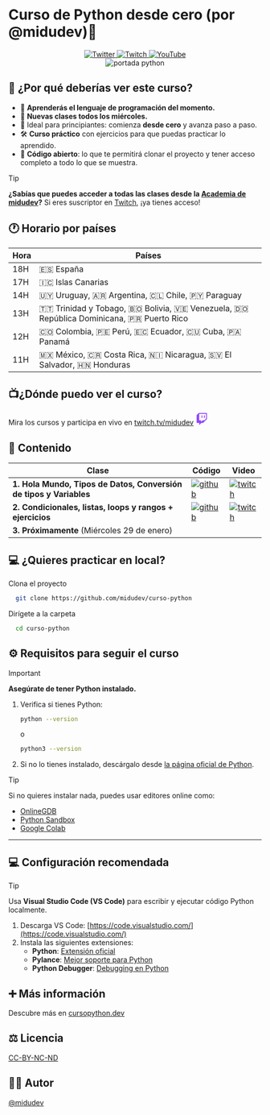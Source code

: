 # Curso de Python desde cero (por @midudev)🐍

<div align="center">
  <a href="https://x.com/midudev">
    <img src="https://img.shields.io/badge/twitter-1DA1F2?style=for-the-badge&logo=twitter&logoColor=white" alt="Twitter">
  </a>
  <a href="https://twitch.tv/midudev/">
    <img src="https://img.shields.io/badge/twitch-572364?style=for-the-badge&logo=twitch&logoColor=white" alt="Twitch">
  </a>
  <a href="https://www.youtube.com/@midudev">
    <img src="https://img.shields.io/badge/youtube-red?style=for-the-badge&logo=youtube&logoColor=white" alt="YouTube">
  </a>
</div>

<div align="center">
  <img src="https://github.com/user-attachments/assets/284de8a1-4cb2-4120-bbe4-227a71fd65c0" alt="portada python">
</div>

## 🤔 ¿Por qué deberías ver este curso?

- 🎯 **Aprenderás el lenguaje de programación del momento.**
- 📅 **Nuevas clases todos los miércoles.**
- 🚀 Ideal para principiantes: comienza **desde cero** y avanza paso a paso.
- 🛠️ **Curso práctico** con ejercicios para que puedas practicar lo aprendido.
- 📝 **Código abierto**: lo que te permitirá clonar el proyecto y tener acceso completo a todo lo que se muestra.
> [!TIP]
> **¿Sabías que puedes acceder a todas las clases desde la [Academia de midudev](https://midu.dev/)?** Si eres suscriptor en [Twitch](https://www.twitch.tv/midudev), ¡ya tienes acceso!

## 🕐 Horario por países

| Hora | Países                                   |
|------|------------------------------------------|
| 18H  | 🇪🇸 España                               |
| 17H  | 🇮🇨 Islas Canarias                       |
| 14H  | 🇺🇾 Uruguay, 🇦🇷 Argentina, 🇨🇱 Chile, 🇵🇾 Paraguay |
| 13H  | 🇹🇹 Trinidad y Tobago, 🇧🇴 Bolivia, 🇻🇪 Venezuela, 🇩🇴 República Dominicana, 🇵🇷 Puerto Rico |
| 12H  | 🇨🇴 Colombia, 🇵🇪 Perú, 🇪🇨 Ecuador, 🇨🇺 Cuba, 🇵🇦 Panamá |
| 11H  | 🇲🇽 México, 🇨🇷 Costa Rica, 🇳🇮 Nicaragua, 🇸🇻 El Salvador, 🇭🇳 Honduras |

## 📺¿Dónde puedo ver el curso? 
Mira los cursos y participa en vivo en
[twitch.tv/midudev](https://twitch.tv/midudev)
<svg xmlns="http://www.w3.org/2000/svg" viewBox="0 0 2400 2800" width="24" height="24">
  <path fill="#fff" d="M2200 1300l-400 400h-400l-350 350v-350H600V200h1600z"/>
  <g fill="#9146ff">
    <path d="M500 0 0 500v1800h600v500l500-500h400l900-900V0H500zm1700 1300-400 400h-400l-350 350v-350H600V200h1600v1100z"/>
    <path d="M1700 550h200v600h-200zm-550 0h200v600h-200z"/>
  </g>
</svg> 

## 📄 Contenido 
| Clase     | Código      | Video                          |
|-----------------|-----------------|----------------------------------|
|**1. Hola Mundo, Tipos de Datos, Conversión de tipos y Variables** | [![github](https://img.shields.io/badge/github-black?style=for-the-badge&logo=github&logoColor=white)](https://github.com/midudev/curso-python/tree/main/01_basic)  | [![twitch](https://img.shields.io/badge/twitch-572364?style=for-the-badge&logo=twitch&logoColor=white)](https://www.twitch.tv/videos/2354087841) |
|**2. Condicionales, listas, loops y rangos + ejercicios**  | [![github](https://img.shields.io/badge/github-black?style=for-the-badge&logo=github&logoColor=white)](https://github.com/midudev/curso-python/tree/main/02_flow_control)  | [![twitch](https://img.shields.io/badge/twitch-572364?style=for-the-badge&logo=twitch&logoColor=white)](https://www.twitch.tv/videos/2360535344) |
|**3. Próximamente** (Miércoles 29 de enero)  |  | |




## 💻 ¿Quieres practicar en local?

Clona el proyecto

```bash
  git clone https://github.com/midudev/curso-python
```

Dirígete a la carpeta

```bash
  cd curso-python
```
## ⚙️ Requisitos para seguir el curso

> [!IMPORTANT]
> **Asegúrate de tener Python instalado.**

1. Verifica si tienes Python:
   ```bash
   python --version
   ```
   o
   ```bash
   python3 --version
   ```

2. Si no lo tienes instalado, descárgalo desde [la página oficial de Python](https://www.python.org/downloads/).

> [!TIP]
> Si no quieres instalar nada, puedes usar editores online como:
> - [OnlineGDB](https://www.onlinegdb.com/online_python_compiler)
> - [Python Sandbox](https://pythonsandbox.io/)
> - [Google Colab](https://colab.research.google.com/)

---

## 💻 Configuración recomendada

> [!TIP]
> Usa **Visual Studio Code (VS Code)** para escribir y ejecutar código Python localmente.

1. Descarga VS Code: [https://code.visualstudio.com/](https://code.visualstudio.com/)
2. Instala las siguientes extensiones:
   - **Python**: [Extensión oficial](https://marketplace.visualstudio.com/items?itemName=ms-python.python)
   - **Pylance**: [Mejor soporte para Python](https://marketplace.visualstudio.com/items?itemName=ms-python.vscode-pylance)
   - **Python Debugger**: [Debugging en Python](https://marketplace.visualstudio.com/items?itemName=ms-python.debugpy)

## ➕ Más información

Descubre más en [cursopython.dev](https://cursopython.dev)


## ⚖️ Licencia

[CC-BY-NC-ND](https://github.com/midudev/curso-python/blob/main/LICENSE)


## 👨‍💻 Autor

[@midudev](https://www.github.com/midudev)

